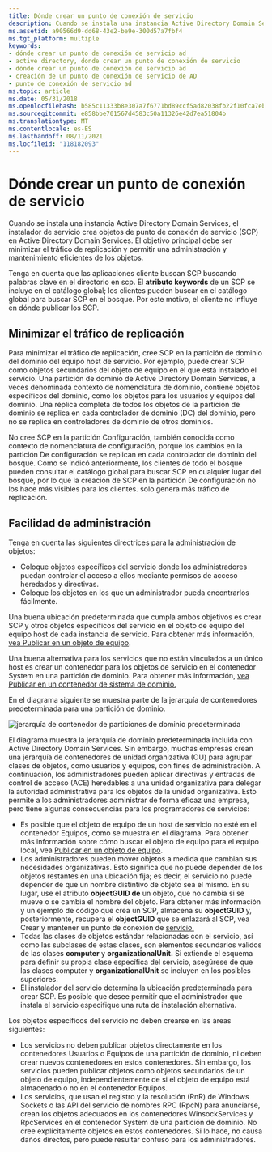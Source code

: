 ```yaml
---
title: Dónde crear un punto de conexión de servicio
description: Cuando se instala una instancia Active Directory Domain Services, el instalador de servicio crea objetos de punto de conexión de servicio (SCP) en Active Directory Domain Services.
ms.assetid: a90566d9-dd68-43e2-be9e-300d57a7fbf4
ms.tgt_platform: multiple
keywords:
- dónde crear un punto de conexión de servicio ad
- active directory, donde crear un punto de conexión de servicio
- dónde crear un punto de conexión de servicio ad
- creación de un punto de conexión de servicio de AD
- punto de conexión de servicio ad
ms.topic: article
ms.date: 05/31/2018
ms.openlocfilehash: b585c11333b8e307a7f6771bd89ccf5ad82038fb22f10fca7eb114c1101a063a
ms.sourcegitcommit: e858bbe701567d4583c50a11326e42d7ea51804b
ms.translationtype: MT
ms.contentlocale: es-ES
ms.lasthandoff: 08/11/2021
ms.locfileid: "118182093"
---
```

# <a name="where-to-create-a-service-connection-point"></a>Dónde crear un punto de conexión de servicio

Cuando se instala una instancia Active Directory Domain Services, el instalador de servicio crea objetos de punto de conexión de servicio (SCP) en Active Directory Domain Services. El objetivo principal debe ser minimizar el tráfico de replicación y permitir una administración y mantenimiento eficientes de los objetos.

Tenga en cuenta que las aplicaciones cliente buscan SCP buscando palabras clave en el directorio en scp. El **atributo keywords** de un SCP se incluye en el catálogo global; los clientes pueden buscar en el catálogo global para buscar SCP en el bosque. Por este motivo, el cliente no influye en dónde publicar los SCP.

## <a name="minimize-replication-traffic"></a>Minimizar el tráfico de replicación

Para minimizar el tráfico de replicación, cree SCP en la partición de dominio del dominio del equipo host de servicio. Por ejemplo, puede crear SCP como objetos secundarios del objeto de equipo en el que está instalado el servicio. Una partición de dominio de Active Directory Domain Services, a veces denominada contexto de nomenclatura de dominio, contiene objetos específicos del dominio, como los objetos para los usuarios y equipos del dominio. Una réplica completa de todos los objetos de la partición de dominio se replica en cada controlador de dominio (DC) del dominio, pero no se replica en controladores de dominio de otros dominios.

No cree SCP en la partición Configuración, también conocida como contexto de nomenclatura de configuración, porque los cambios en la partición De configuración se replican en cada controlador de dominio del bosque. Como se indicó anteriormente, los clientes de todo el bosque pueden consultar el catálogo global para buscar SCP en cualquier lugar del bosque, por lo que la creación de SCP en la partición De configuración no los hace más visibles para los clientes. solo genera más tráfico de replicación.

## <a name="ease-of-administration"></a>Facilidad de administración

Tenga en cuenta las siguientes directrices para la administración de objetos:

-   Coloque objetos específicos del servicio donde los administradores puedan controlar el acceso a ellos mediante permisos de acceso heredados y directivas.
-   Coloque los objetos en los que un administrador pueda encontrarlos fácilmente.

Una buena ubicación predeterminada que cumpla ambos objetivos es crear SCP y otros objetos específicos del servicio en el objeto de equipo del equipo host de cada instancia de servicio. Para obtener más información, [vea Publicar en un objeto de equipo](publishing-under-a-computer-object.md).

Una buena alternativa para los servicios que no están vinculados a un único host es crear un contenedor para los objetos de servicio en el contenedor System en una partición de dominio. Para obtener más información, [vea Publicar en un contenedor de sistema de dominio.](publishing-in-a-domain-system-container.md)

En el diagrama siguiente se muestra parte de la jerarquía de contenedores predeterminada para una partición de dominio.

![jerarquía de contenedor de particiones de dominio predeterminada](images/domain-container-heirarchy.png)

El diagrama muestra la jerarquía de dominio predeterminada incluida con Active Directory Domain Services. Sin embargo, muchas empresas crean una jerarquía de contenedores de unidad organizativa (OU) para agrupar clases de objetos, como usuarios y equipos, con fines de administración. A continuación, los administradores pueden aplicar directivas y entradas de control de acceso (ACE) heredables a una unidad organizativa para delegar la autoridad administrativa para los objetos de la unidad organizativa. Esto permite a los administradores administrar de forma eficaz una empresa, pero tiene algunas consecuencias para los programadores de servicios:

-   Es posible que el objeto de equipo de un host de servicio no esté en el contenedor Equipos, como se muestra en el diagrama. Para obtener más información sobre cómo buscar el objeto de equipo para el equipo local, vea [Publicar en un objeto de equipo](publishing-under-a-computer-object.md).
-   Los administradores pueden mover objetos a medida que cambian sus necesidades organizativas. Esto significa que no puede depender de los objetos restantes en una ubicación fija; es decir, el servicio no puede depender de que un nombre distintivo de objeto sea el mismo. En su lugar, use el atributo **objectGUID de** un objeto, que no cambia si se mueve o se cambia el nombre del objeto. Para obtener más información y un ejemplo de código que crea un SCP, almacena su **objectGUID** y, posteriormente, recupera el **objectGUID** que se enlazará al SCP, vea Crear y mantener un punto de conexión de [servicio.](creating-and-maintaining-a-service-connection-point.md)
-   Todas las clases de objetos estándar relacionadas con el servicio, así como las subclases de estas clases, son elementos secundarios válidos de las clases **computer** y **organizationalUnit.** Si extiende el esquema para definir su propia clase  específica del servicio, asegúrese de que las clases computer y **organizationalUnit** se incluyen en los posibles superiores.
-   El instalador del servicio determina la ubicación predeterminada para crear SCP. Es posible que desee permitir que el administrador que instala el servicio especifique una ruta de instalación alternativa.

Los objetos específicos del servicio no deben crearse en las áreas siguientes:

-   Los servicios no deben publicar objetos directamente en los contenedores Usuarios o Equipos de una partición de dominio, ni deben crear nuevos contenedores en estos contenedores. Sin embargo, los servicios pueden publicar objetos como objetos secundarios de un objeto de equipo, independientemente de si el objeto de equipo está almacenado o no en el contenedor Equipos.
-   Los servicios, que usan el registro y la resolución (RnR) de Windows Sockets o las API del servicio de nombres RPC (RpcN) para anunciarse, crean los objetos adecuados en los contenedores WinsockServices y RpcServices en el contenedor System de una partición de dominio. No cree explícitamente objetos en estos contenedores. Si lo hace, no causa daños directos, pero puede resultar confuso para los administradores.

 

 




